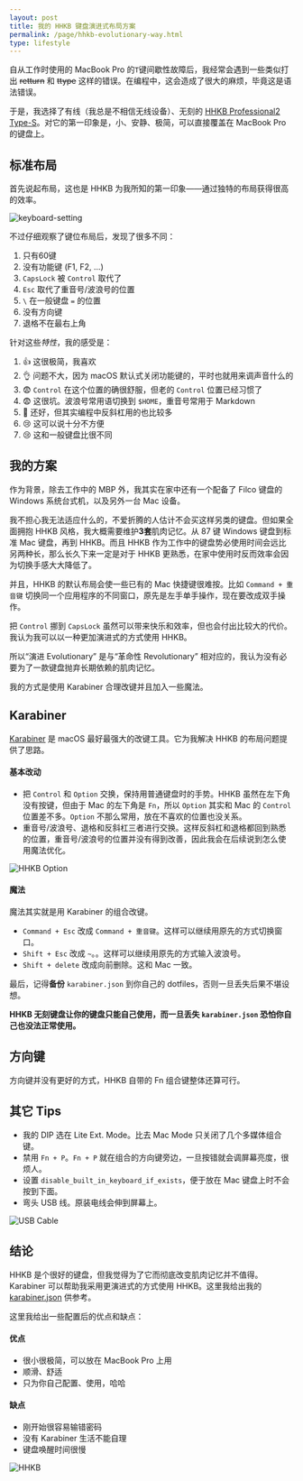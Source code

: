 ```yaml
---
layout: post
title: 我的 HHKB 键盘演进式布局方案
permalink: /page/hhkb-evolutionary-way.html
type: lifestyle
---
```


自从工作时使用的 MacBook Pro 的`T`键间歇性故障后，我经常会遇到一些类似打出 ~~retturn~~ 和 ~~ttype~~ 这样的错误。在编程中，这会造成了很大的麻烦，毕竟这是语法错误。

于是，我选择了有线（我总是不相信无线设备）、无刻的 [HHKB Professional2 Type-S](http://www.pfu.fujitsu.com/hhkeyboard/type-s/)。对它的第一印象是，小、安静、极简，可以直接覆盖在 MacBook Pro 的键盘上。

## 标准布局

首先说起布局，这也是 HHKB 为我所知的第一印象——通过独特的布局获得很高的效率。

![keyboard-setting](/image/HHKB-Pro-2-default-layout.png)

不过仔细观察了键位布局后，发现了很多不同：

1. 只有60键
2. 没有功能键 (F1, F2, ...)
3. `CapsLock` 被 `Control` 取代了
4. `Esc` 取代了重音号/波浪号的位置
5. `\` 在一般键盘 `=` 的位置
6. 没有方向键
7. 退格不在最右上角

针对这些*特性*，我的感受是：

1. 👍 这很极简，我喜欢
2. 👌 问题不大，因为 macOS 默认式关闭功能键的，平时也就用来调声音什么的
3. 😨 `Control` 在这个位置的确很舒服，但老的 `Control` 位置已经习惯了
4. 😨 这很坑。波浪号常用语切换到 `$HOME`，重音号常用于 Markdown
5. 🤷 还好，但其实编程中反斜杠用的也比较多
6. 😢 这可以说十分不方便
7. 😢 这和一般键盘比很不同

## 我的方案

作为背景，除去工作中的 MBP 外，我其实在家中还有一个配备了 Filco 键盘的 Windows 系统台式机，以及另外一台 Mac 设备。

我不担心我无法适应什么的，不爱折腾的人估计不会买这样另类的键盘。但如果全面拥抱 HHKB 风格，我大概需要维护**3套**肌肉记忆。从 87 键 Windows 键盘到标准 Mac 键盘，再到 HHKB。而且 HHKB 作为工作中的键盘势必使用时间会远比另两种长，那么长久下来一定是对于 HHKB 更熟悉，在家中使用时反而效率会因为切换手感大大降低了。

并且，HHKB 的默认布局会使一些已有的 Mac 快捷键很难按。比如 `Command + 重音键` 切换同一个应用程序的不同窗口，原先是左手单手操作，现在要改成双手操作。

把 `Control` 挪到 `CapsLock` 虽然可以带来快乐和效率，但也会付出比较大的代价。我认为我可以以一种更加演进式的方式使用 HHKB。

所以“演进 Evolutionary” 是与“革命性 Revolutionary” 相对应的，我认为没有必要为了一款键盘抛弃长期依赖的肌肉记忆。

我的方式是使用 Karabiner 合理改键并且加入一些魔法。

## Karabiner

[Karabiner](https://pqrs.org/osx/karabiner/) 是 macOS 最好最强大的改键工具。它为我解决 HHKB 的布局问题提供了思路。

#### 基本改动

* 把 `Control` 和 `Option` 交换，保持用普通键盘时的手势。HHKB 虽然在左下角没有按键，但由于 Mac 的左下角是 `Fn`，所以 `Option` 其实和 Mac 的 `Control` 位置差不多。`Option` 不那么常用，放在不喜欢的位置也没关系。
* 重音号/波浪号、退格和反斜杠三者进行交换。这样反斜杠和退格都回到熟悉的位置，重音号/波浪号的位置并没有得到改善，因此我会在后续说到怎么使用魔法优化。

![HHKB Option](/image/HHKB-option.jpg)

#### 魔法

魔法其实就是用 Karabiner 的组合改键。

* `Command + Esc` 改成 `Command + 重音键`。这样可以继续用原先的方式切换窗口。
* `Shift + Esc` 改成 `~`。。这样可以继续用原先的方式输入波浪号。
* `Shift + delete` 改成向前删除。这和 Mac 一致。

最后，记得**备份** `karabiner.json` 到你自己的 dotfiles，否则一旦丢失后果不堪设想。

**HHKB 无刻键盘让你的键盘只能自己使用，而一旦丢失 `karabiner.json` 恐怕你自己也没法正常使用。**

## 方向键

方向键并没有更好的方式，HHKB 自带的 Fn 组合键整体还算可行。

## 其它 Tips

* 我的 DIP 选在 Lite Ext. Mode。比去 Mac Mode 只关闭了几个多媒体组合键。
* 禁用 `Fn + P`。`Fn + P` 就在组合的方向键旁边，一旦按错就会调屏幕亮度，很烦人。
* 设置 `disable_built_in_keyboard_if_exists`，便于放在 Mac 键盘上时不会按到下面。
* 弯头 USB 线。原装电线会伸到屏幕上。

![USB Cable](/image/HHKB-usb-cable.jpg)

## 结论

HHKB 是个很好的键盘，但我觉得为了它而彻底改变肌肉记忆并不值得。Karabiner 可以帮助我采用更演进式的方式使用 HHKB。这里我给出我的 [karabiner.json](https://github.com/crispgm/dotfiles/blob/master/macOS/karabiner.json) 供参考。

这里我给出一些配置后的优点和缺点：

#### 优点

* 很小很极简，可以放在 MacBook Pro 上用
* 顺滑、舒适
* 只为你自己配置、使用，哈哈

#### 缺点

* 刚开始很容易输错密码
* 没有 Karabiner 生活不能自理
* 键盘唤醒时间很慢

![HHKB](/image/HHKB-at-work.jpg)
